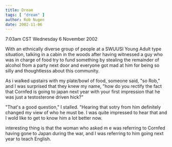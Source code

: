 ```yaml
---
title: Dream
tags: [ "dream" ]
author: Rob Nugen
date: 2002-11-06
---
```


<p class=date>7:03am CST Wednesday 6 November 2002</p>

<p><p class=dream>With an ethnically diverse group of people at a
SWUUSI Young Adult type situation, talking in a cabin in the woods
after having witnessed a guy who was in charge of food try to fund
something by stealing the remainder of alcohol from a party next door
and everyone got mad at him for being so silly and thoughtlesss about
this community.</p>

<p class=dream>As i walked upstairs with my plate/bowl of food,
someone said, "so Rob," and I was surprised that they knew my name,
"how do you rectify the fact that Cornfed is going to japan next year
with your first impression that he was just a testosterone driven
hick?"</p>

<p class=dream>"That's a good question," I stalled.  "Hearing that
sotry from him definitely changed my view of who he must be.  I was
quite impressed to hear that and I wold like to get to know him a lot
better now.</p>

<p class=dream>interesting thing is that the woman who asked m e was
referring to Cornfed having gone to Japan during the war, and I was
referring to him going next year to teach English.</p>

